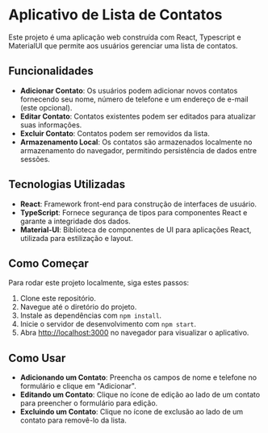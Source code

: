 # Aplicativo de Lista de Contatos

Este projeto é uma aplicação web construída com React, Typescript e MaterialUI que permite aos usuários gerenciar uma lista de contatos.

## Funcionalidades

- **Adicionar Contato**: Os usuários podem adicionar novos contatos fornecendo seu nome, número de telefone e um endereço de e-mail (este opcional).
- **Editar Contato**: Contatos existentes podem ser editados para atualizar suas informações.
- **Excluir Contato**: Contatos podem ser removidos da lista.
- **Armazenamento Local**: Os contatos são armazenados localmente no armazenamento do navegador, permitindo persistência de dados entre sessões.

## Tecnologias Utilizadas

- **React**: Framework front-end para construção de interfaces de usuário.
- **TypeScript**: Fornece segurança de tipos para componentes React e garante a integridade dos dados.
- **Material-UI**: Biblioteca de componentes de UI para aplicações React, utilizada para estilização e layout.

## Como Começar

Para rodar este projeto localmente, siga estes passos:

1. Clone este repositório.
2. Navegue até o diretório do projeto.
3. Instale as dependências com `npm install`.
4. Inicie o servidor de desenvolvimento com `npm start`.
5. Abra [http://localhost:3000](http://localhost:3000) no navegador para visualizar o aplicativo.

## Como Usar

- **Adicionando um Contato**: Preencha os campos de nome e telefone no formulário e clique em "Adicionar".
- **Editando um Contato**: Clique no ícone de edição ao lado de um contato para preencher o formulário para edição.
- **Excluindo um Contato**: Clique no ícone de exclusão ao lado de um contato para removê-lo da lista.

